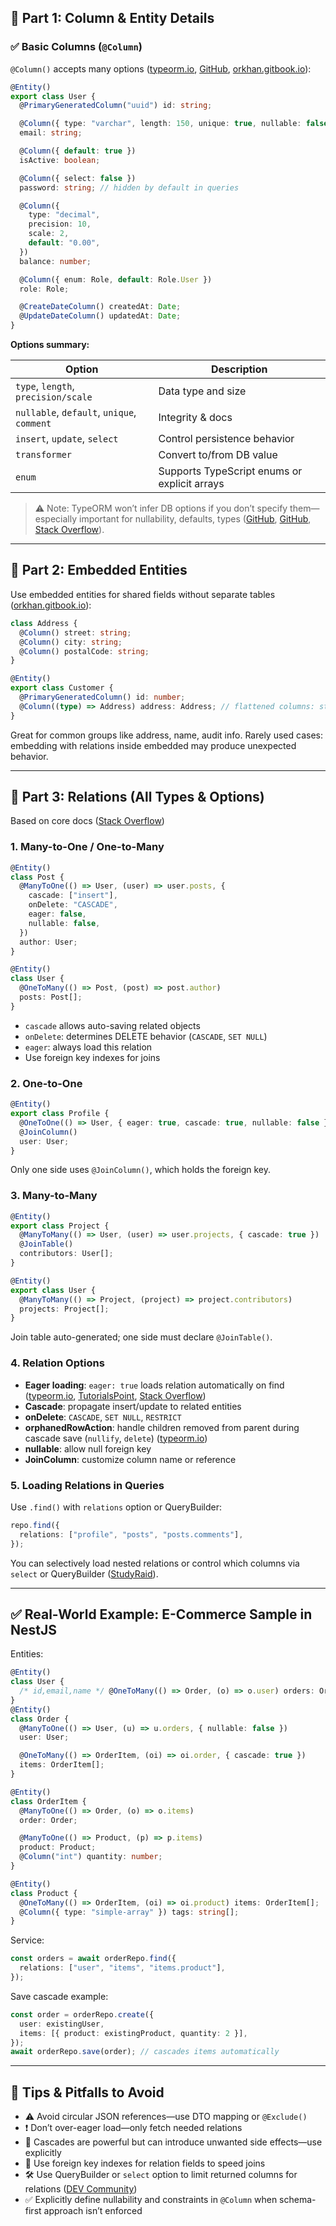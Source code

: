 ## 🧱 Part 1: Column & Entity Details

### ✅ Basic Columns (`@Column`)

`@Column()` accepts many options ([typeorm.io][1], [GitHub][2], [orkhan.gitbook.io][3]):

```ts
@Entity()
export class User {
  @PrimaryGeneratedColumn("uuid") id: string;

  @Column({ type: "varchar", length: 150, unique: true, nullable: false })
  email: string;

  @Column({ default: true })
  isActive: boolean;

  @Column({ select: false })
  password: string; // hidden by default in queries

  @Column({
    type: "decimal",
    precision: 10,
    scale: 2,
    default: "0.00",
  })
  balance: number;

  @Column({ enum: Role, default: Role.User })
  role: Role;

  @CreateDateColumn() createdAt: Date;
  @UpdateDateColumn() updatedAt: Date;
}
```

**Options summary:**

| Option                                     | Description                                  |
| ------------------------------------------ | -------------------------------------------- |
| `type`, `length`, `precision/scale`        | Data type and size                           |
| `nullable`, `default`, `unique`, `comment` | Integrity & docs                             |
| `insert`, `update`, `select`               | Control persistence behavior                 |
| `transformer`                              | Convert to/from DB value                     |
| `enum`                                     | Supports TypeScript enums or explicit arrays |

> ⚠️ Note: TypeORM won’t infer DB options if you don’t specify them—especially important for nullability, defaults, types ([GitHub][4], [GitHub][5], [Stack Overflow][6]).

---

## 🧩 Part 2: Embedded Entities

Use embedded entities for shared fields without separate tables ([orkhan.gitbook.io][3]):

```ts
class Address {
  @Column() street: string;
  @Column() city: string;
  @Column() postalCode: string;
}

@Entity()
export class Customer {
  @PrimaryGeneratedColumn() id: number;
  @Column((type) => Address) address: Address; // flattened columns: street, city, postalCode
}
```

Great for common groups like address, name, audit info. Rarely used cases: embedding with relations inside embedded may produce unexpected behavior.

---

## 🤝 Part 3: Relations (All Types & Options)

Based on core docs ([Stack Overflow][7])

### 1. Many-to-One / One-to-Many

```ts
@Entity()
class Post {
  @ManyToOne(() => User, (user) => user.posts, {
    cascade: ["insert"],
    onDelete: "CASCADE",
    eager: false,
    nullable: false,
  })
  author: User;
}

@Entity()
class User {
  @OneToMany(() => Post, (post) => post.author)
  posts: Post[];
}
```

- `cascade` allows auto-saving related objects
- `onDelete`: determines DELETE behavior (`CASCADE`, `SET NULL`)
- `eager`: always load this relation
- Use foreign key indexes for joins

### 2. One-to-One

```ts
@Entity()
export class Profile {
  @OneToOne(() => User, { eager: true, cascade: true, nullable: false })
  @JoinColumn()
  user: User;
}
```

Only one side uses `@JoinColumn()`, which holds the foreign key.

### 3. Many-to-Many

```ts
@Entity()
export class Project {
  @ManyToMany(() => User, (user) => user.projects, { cascade: true })
  @JoinTable()
  contributors: User[];
}

@Entity()
export class User {
  @ManyToMany(() => Project, (project) => project.contributors)
  projects: Project[];
}
```

Join table auto-generated; one side must declare `@JoinTable()`.

### 4. Relation Options

- **Eager loading**: `eager: true` loads relation automatically on find ([typeorm.io][8], [TutorialsPoint][9], [Stack Overflow][10])
- **Cascade**: propagate insert/update to related entities
- **onDelete**: `CASCADE`, `SET NULL`, `RESTRICT`
- **orphanedRowAction**: handle children removed from parent during cascade save (`nullify`, `delete`) ([typeorm.io][8])
- **nullable**: allow null foreign key
- **JoinColumn**: customize column name or reference

### 5. Loading Relations in Queries

Use `.find()` with `relations` option or QueryBuilder:

```ts
repo.find({
  relations: ["profile", "posts", "posts.comments"],
});
```

You can selectively load nested relations or control which columns via `select` or QueryBuilder ([StudyRaid][11]).

---

## ✅ Real-World Example: E-Commerce Sample in NestJS

Entities:

```ts
@Entity()
class User {
  /* id,email,name */ @OneToMany(() => Order, (o) => o.user) orders: Order[];
}
@Entity()
class Order {
  @ManyToOne(() => User, (u) => u.orders, { nullable: false })
  user: User;

  @OneToMany(() => OrderItem, (oi) => oi.order, { cascade: true })
  items: OrderItem[];
}

@Entity()
class OrderItem {
  @ManyToOne(() => Order, (o) => o.items)
  order: Order;

  @ManyToOne(() => Product, (p) => p.items)
  product: Product;
  @Column("int") quantity: number;
}

@Entity()
class Product {
  @OneToMany(() => OrderItem, (oi) => oi.product) items: OrderItem[];
  @Column({ type: "simple-array" }) tags: string[];
}
```

Service:

```ts
const orders = await orderRepo.find({
  relations: ["user", "items", "items.product"],
});
```

Save cascade example:

```ts
const order = orderRepo.create({
  user: existingUser,
  items: [{ product: existingProduct, quantity: 2 }],
});
await orderRepo.save(order); // cascades items automatically
```

---

## 🧠 Tips & Pitfalls to Avoid

- ⚠️ Avoid circular JSON references—use DTO mapping or `@Exclude()`
- ❗ Don’t over-eager load—only fetch needed relations
- 🚨 Cascades are powerful but can introduce unwanted side effects—use explicitly
- 🔄 Use foreign key indexes for relation fields to speed joins
- 🛠 Use QueryBuilder or `select` option to limit returned columns for relations ([DEV Community][12])
- ✅ Explicitly define nullability and constraints in `@Column` when schema-first approach isn’t enforced

[1]: https://typeorm.io/docs/entity/entities/?utm_source=chatgpt.com "Entities - TypeORM"
[2]: https://github.com/typeorm/typeorm/blob/master/docs/decorator-reference.md?utm_source=chatgpt.com "typeorm/docs/decorator-reference.md at master - GitHub"
[3]: https://orkhan.gitbook.io/typeorm/docs/embedded-entities?utm_source=chatgpt.com "Embedded Entities - typeorm - GitBook"
[4]: https://github.com/typeorm/typeorm/blob/master/docs/entities.md?utm_source=chatgpt.com "typeorm/docs/entities.md at master - GitHub"
[5]: https://github.com/typeorm/typeorm/blob/master/src/decorator/columns/Column.ts?utm_source=chatgpt.com "typeorm/src/decorator/columns/Column.ts at master - GitHub"
[6]: https://stackoverflow.com/questions/66648429/on-typeorm-i-am-required-to-specify-all-relevant-columnoptions?utm_source=chatgpt.com "On TypeORM, I am required to specify all relevant ColumnOptions?"
[7]: https://stackoverflow.com/questions/63793417/typeorm-whats-difference-between-unique-decorator-and-unique-true-in-col?utm_source=chatgpt.com "TypeORM: What's difference between @Unique decorator and ..."
[8]: https://typeorm.io/docs/relations/relations/?utm_source=chatgpt.com "Relations - TypeORM"
[9]: https://www.tutorialspoint.com/typeorm/typeorm_relations.htm?utm_source=chatgpt.com "TypeORM Relations - Tutorialspoint"
[10]: https://stackoverflow.com/questions/68992271/meaning-of-using-eagertrue-option-in-typeorm/68992376?utm_source=chatgpt.com "Meaning of using 'eager:true' option in TypeORM - Stack Overflow"
[11]: https://app.studyraid.com/en/read/10725/326726/entity-columns-and-data-types?utm_source=chatgpt.com "Entity columns and data types - TypeORM - StudyRaid"
[12]: https://dev.to/graeyy/mastering-typeorm-relationships-in-nestjs-a-complete-guide-5ggb?utm_source=chatgpt.com "Mastering TypeORM Relationships in NestJS: A Complete Guide"
